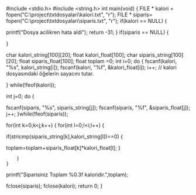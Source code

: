 #include <stdio.h>
#include <string.h>
int main(void)
{
     FILE * kalori = fopen("C:\\project\\txtdosyalari\\kalori.txt", "r");
    FILE * siparis= fopen("C:\\project\\txtdosyalari\\siparis.txt", "r");
    if(kalori == NULL)
    {
       
   printf("Dosya acilikren hata aldi");
        return -31;
    }
    if(siparis == NULL)
    {
      
  }
  

   char kalori_string[100][20];
    float kalori_float[100];
    char siparis_string[100][20];
    float siparis_float[100];
    float toplam =0;
    int i=0;
    do
    {
        fscanf(kalori, "%s", kalori_string[i]);
        fscanf(kalori, "%f", &kalori_float[i]);
        i++; // kalori dosyasındaki öğelerin sayacını tutar.

  } while(!feof(kalori)); 

   int j=0; 
    do
    {

       

  fscanf(siparis, "%s", siparis_string[j]);
       fscanf(siparis, "%f", &siparis_float[j]);
     j++;
    }while(!feof(siparis));

   for(int k=0;k<j;k++)
    {
        for(int l=0;l<i;l++)
        {
           

           

  if(stricmp(siparis_string[k],kalori_string[l])==0)
            {
                
   toplam=toplam+siparis_float[k]*kalori_float[l];
            }

        }
    }
   

   printf("Siparisiniz Toplam %0.3f kaloridir.",toplam);

   
   fclose(siparis);
    fclose(kalori);
    return 0;
}
